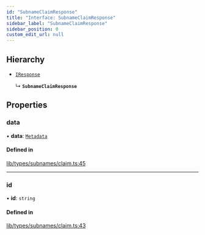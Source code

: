 ```yaml
---
id: "SubnameClaimResponse"
title: "Interface: SubnameClaimResponse"
sidebar_label: "SubnameClaimResponse"
sidebar_position: 0
custom_edit_url: null
---
```


## Hierarchy

- [`IResponse`](IResponse.md)

  ↳ **`SubnameClaimResponse`**

## Properties

### data

• **data**: [`Metadata`](Metadata.md)

#### Defined in

[lib/types/subnames/claim.ts:45](https://github.com/JustaName-id/JustaName-sdk/blob/4bd6b66/packages/@justaname.id/sdk/src/lib/types/subnames/claim.ts#L45)

___

### id

• **id**: `string`

#### Defined in

[lib/types/subnames/claim.ts:43](https://github.com/JustaName-id/JustaName-sdk/blob/4bd6b66/packages/@justaname.id/sdk/src/lib/types/subnames/claim.ts#L43)
